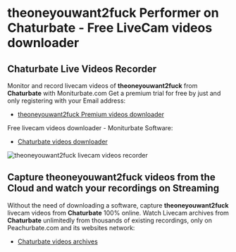 # theoneyouwant2fuck Performer on Chaturbate - Free LiveCam videos downloader

## Chaturbate Live Videos Recorder

Monitor and record livecam videos of **theoneyouwant2fuck** from **Chaturbate** with Moniturbate.com
Get a premium trial for free by just and only registering with your Email address:
* [theoneyouwant2fuck Premium videos downloader](https://moniturbate.com/request-demo-licence-key.html)

Free livecam videos downloader - Moniturbate Software:
* [Chaturbate videos downloader](https://moniturbate.com/moniturbate-download-software.html)

![theoneyouwant2fuck livecam videos recorder](https://peachurnet.com/templates/moniturbate-software.png)


## Capture theoneyouwant2fuck videos from the Cloud and watch your recordings on Streaming

Without the need of downloading a software, capture **theoneyouwant2fuck** livecam videos from **Chaturbate** 100% online.
Watch Livecam archives from **Chaturbate** unlimitedly from thousands of existing recordings, only on Peachurbate.com and its websites network:
* [Chaturbate videos archives](https://peachurnet.com/)